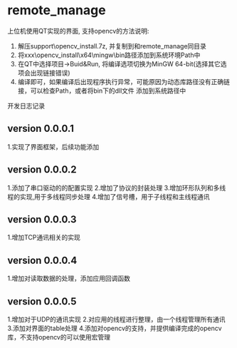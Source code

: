 # remote_manage

上位机使用QT实现的界面, 支持opencv的方法说明:

1. 解压support\opencv_install.7z, 并复制到和remote_manage同目录
2. 将xxx\opencv_install\x64\mingw\bin路径添加到系统环境Path中
3. 在QT中选择项目->Buid&Run, 将编译选项切换为MinGW 64-bit(选择其它选项会出现链接错误)
4. 编译即可，如果编译后出现程序执行异常，可能原因为动态库路径没有正确链接，可以检查Path，或者将bin下的dll文件
添加到系统路径中

开发日志记录

## version 0.0.0.1

1.实现了界面框架，后续功能添加

## version 0.0.0.2

1.添加了串口驱动的的配置实现
2.增加了协议的封装处理
3.增加环形队列和多线程的实现,用于多线程同步处理
4.增加了信号槽，用于子线程和主线程通讯

## version 0.0.0.3

1.增加TCP通讯相关的实现

## version 0.0.0.4

1.增加对读取数据的处理，添加应用回调函数

## version 0.0.0.5

1.增加对于UDP的通讯实现
2.对应用的线程进行整理，由一个线程管理所有通讯
3.添加对界面的table处理
4.添加对opencv的支持，并提供编译完成的opencv库，不支持opencv的可以使用宏管理
